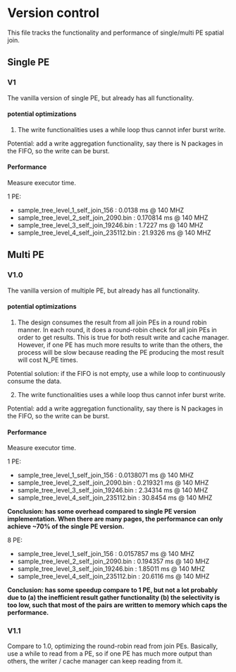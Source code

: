 # Version control

This file tracks the functionality and performance of single/multi PE spatial join.

## Single PE
### V1 

The vanilla version of single PE, but already has all functionality. 
#### potential optimizations

1. The write functionalities uses a while loop thus cannot infer burst write.

Potential: add a write aggregation functionality, say there is N packages in the FIFO, so the write can be burst. 

#### Performance

Measure executor time.

1 PE:
* sample_tree_level_1_self_join_156 : 0.0138 ms @ 140 MHZ
* sample_tree_level_2_self_join_2090.bin : 0.170814 ms @ 140 MHZ
* sample_tree_level_3_self_join_19246.bin : 1.7227 ms @ 140 MHZ
* sample_tree_level_4_self_join_235112.bin : 21.9326 ms @ 140 MHZ

## Multi PE

### V1.0 

The vanilla version of multiple PE, but already has all functionality. 

#### potential optimizations

1. The design consumes the result from all join PEs in a round robin manner. In each round, it does a round-robin check for all join PEs in order to get results. This is true for both result write and cache manager. However, if one PE has much more results to write than the others, the process will be slow because reading the PE producing the most result will cost N_PE times. 

Potential solution: if the FIFO is not empty, use a while loop to continuously consume the data. 

2. The write functionalities uses a while loop thus cannot infer burst write.

Potential: add a write aggregation functionality, say there is N packages in the FIFO, so the write can be burst. 

#### Performance

Measure executor time.

1 PE:
* sample_tree_level_1_self_join_156 : 0.0138071 ms @ 140 MHZ
* sample_tree_level_2_self_join_2090.bin : 0.219321 ms @ 140 MHZ
* sample_tree_level_3_self_join_19246.bin : 2.34314 ms @ 140 MHZ
* sample_tree_level_4_self_join_235112.bin : 30.8454 ms @ 140 MHZ

**Conclusion: has some overhead compared to single PE version implementation. When there are many pages, the performance can only achieve ~70% of the single PE version.**

8 PE:
* sample_tree_level_1_self_join_156 : 0.0157857 ms @ 140 MHZ
* sample_tree_level_2_self_join_2090.bin : 0.194357 ms @ 140 MHZ
* sample_tree_level_3_self_join_19246.bin : 1.85011 ms @ 140 MHZ
* sample_tree_level_4_self_join_235112.bin : 20.6116 ms @ 140 MHZ

**Conclusion: has some speedup compare to 1 PE, but not a lot probably due to (a) the inefficient result gather functionality (b) the selectivity is too low, such that most of the pairs are written to memory which caps the performance.**


### V1.1

Compare to 1.0, optimizing the round-robin read from join PEs. Basically, use a while to read from a PE, so if one PE has much more output than others, the writer / cache manager can keep reading from it. 